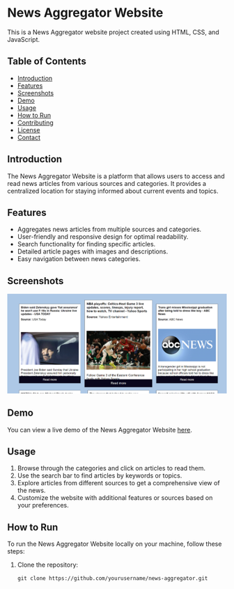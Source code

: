 # News Aggregator Website

This is a News Aggregator website project created using HTML, CSS, and JavaScript.

## Table of Contents

- [Introduction](#introduction)
- [Features](#features)
- [Screenshots](#screenshots)
- [Demo](#demo)
- [Usage](#usage)
- [How to Run](#how-to-run)
- [Contributing](#contributing)
- [License](#license)
- [Contact](#contact)

## Introduction

The News Aggregator Website is a platform that allows users to access and read news articles from various sources and categories. It provides a centralized location for staying informed about current events and topics.

## Features

- Aggregates news articles from multiple sources and categories.
- User-friendly and responsive design for optimal readability.
- Search functionality for finding specific articles.
- Detailed article pages with images and descriptions.
- Easy navigation between news categories.

## Screenshots

![News Aggregator Screenshot](/newsAg.png)

## Demo

You can view a live demo of the News Aggregator Website [here](https://darling-unicorn-131943.netlify.app/).

## Usage

1. Browse through the categories and click on articles to read them.
2. Use the search bar to find articles by keywords or topics.
3. Explore articles from different sources to get a comprehensive view of the news.
4. Customize the website with additional features or sources based on your preferences.

## How to Run

To run the News Aggregator Website locally on your machine, follow these steps:

1. Clone the repository:

   ```shell
   git clone https://github.com/yourusername/news-aggregator.git
